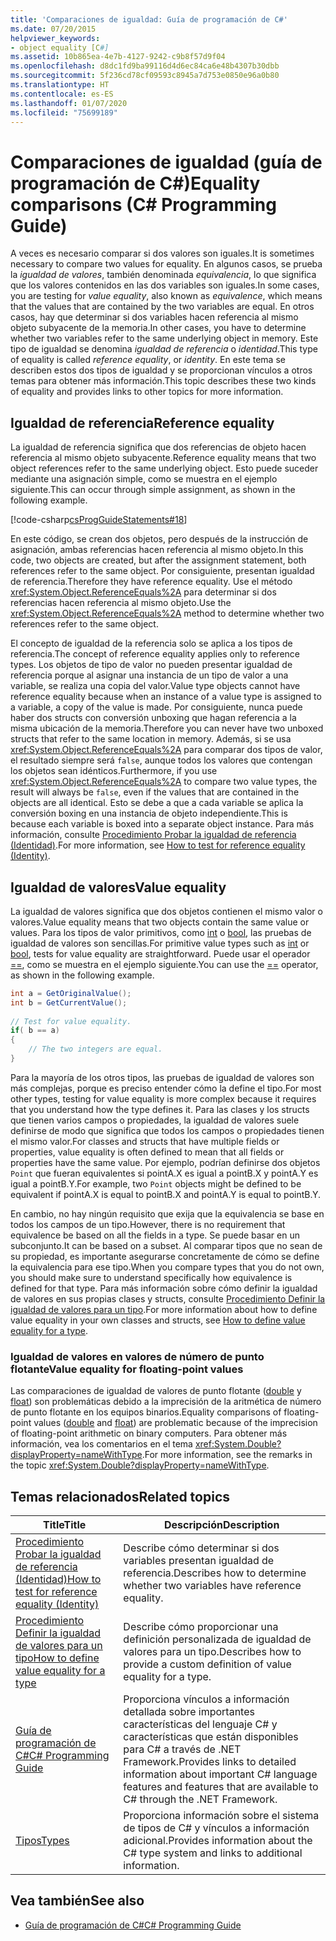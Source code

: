 ```yaml
---
title: 'Comparaciones de igualdad: Guía de programación de C#'
ms.date: 07/20/2015
helpviewer_keywords:
- object equality [C#]
ms.assetid: 10b865ea-4e7b-4127-9242-c9b8f57d9f04
ms.openlocfilehash: d8dc1fd9ba99116d4d6ec84ca6e48b4307b30dbb
ms.sourcegitcommit: 5f236cd78cf09593c8945a7d753e0850e96a0b80
ms.translationtype: HT
ms.contentlocale: es-ES
ms.lasthandoff: 01/07/2020
ms.locfileid: "75699189"
---
```

# <a name="equality-comparisons-c-programming-guide"></a><span data-ttu-id="10d1b-102">Comparaciones de igualdad (guía de programación de C#)</span><span class="sxs-lookup"><span data-stu-id="10d1b-102">Equality comparisons (C# Programming Guide)</span></span>

<span data-ttu-id="10d1b-103">A veces es necesario comparar si dos valores son iguales.</span><span class="sxs-lookup"><span data-stu-id="10d1b-103">It is sometimes necessary to compare two values for equality.</span></span> <span data-ttu-id="10d1b-104">En algunos casos, se prueba la *igualdad de valores*, también denominada *equivalencia*, lo que significa que los valores contenidos en las dos variables son iguales.</span><span class="sxs-lookup"><span data-stu-id="10d1b-104">In some cases, you are testing for *value equality*, also known as *equivalence*, which means that the values that are contained by the two variables are equal.</span></span> <span data-ttu-id="10d1b-105">En otros casos, hay que determinar si dos variables hacen referencia al mismo objeto subyacente de la memoria.</span><span class="sxs-lookup"><span data-stu-id="10d1b-105">In other cases, you have to determine whether two variables refer to the same underlying object in memory.</span></span> <span data-ttu-id="10d1b-106">Este tipo de igualdad se denomina *igualdad de referencia* o *identidad*.</span><span class="sxs-lookup"><span data-stu-id="10d1b-106">This type of equality is called *reference equality*, or *identity*.</span></span> <span data-ttu-id="10d1b-107">En este tema se describen estos dos tipos de igualdad y se proporcionan vínculos a otros temas para obtener más información.</span><span class="sxs-lookup"><span data-stu-id="10d1b-107">This topic describes these two kinds of equality and provides links to other topics for more information.</span></span>  
  
## <a name="reference-equality"></a><span data-ttu-id="10d1b-108">Igualdad de referencia</span><span class="sxs-lookup"><span data-stu-id="10d1b-108">Reference equality</span></span>

 <span data-ttu-id="10d1b-109">La igualdad de referencia significa que dos referencias de objeto hacen referencia al mismo objeto subyacente.</span><span class="sxs-lookup"><span data-stu-id="10d1b-109">Reference equality means that two object references refer to the same underlying object.</span></span> <span data-ttu-id="10d1b-110">Esto puede suceder mediante una asignación simple, como se muestra en el ejemplo siguiente.</span><span class="sxs-lookup"><span data-stu-id="10d1b-110">This can occur through simple assignment, as shown in the following example.</span></span>  
  
 [!code-csharp[csProgGuideStatements#18](~/samples/snippets/csharp/VS_Snippets_VBCSharp/csProgGuideStatements/CS/Statements.cs#18)]  
  
 <span data-ttu-id="10d1b-111">En este código, se crean dos objetos, pero después de la instrucción de asignación, ambas referencias hacen referencia al mismo objeto.</span><span class="sxs-lookup"><span data-stu-id="10d1b-111">In this code, two objects are created, but after the assignment statement, both references refer to the same object.</span></span> <span data-ttu-id="10d1b-112">Por consiguiente, presentan igualdad de referencia.</span><span class="sxs-lookup"><span data-stu-id="10d1b-112">Therefore they have reference equality.</span></span> <span data-ttu-id="10d1b-113">Use el método <xref:System.Object.ReferenceEquals%2A> para determinar si dos referencias hacen referencia al mismo objeto.</span><span class="sxs-lookup"><span data-stu-id="10d1b-113">Use the <xref:System.Object.ReferenceEquals%2A> method to determine whether two references refer to the same object.</span></span>  
  
<span data-ttu-id="10d1b-114">El concepto de igualdad de la referencia solo se aplica a los tipos de referencia.</span><span class="sxs-lookup"><span data-stu-id="10d1b-114">The concept of reference equality applies only to reference types.</span></span> <span data-ttu-id="10d1b-115">Los objetos de tipo de valor no pueden presentar igualdad de referencia porque al asignar una instancia de un tipo de valor a una variable, se realiza una copia del valor.</span><span class="sxs-lookup"><span data-stu-id="10d1b-115">Value type objects cannot have reference equality because when an instance of a value type is assigned to a variable, a copy of the value is made.</span></span> <span data-ttu-id="10d1b-116">Por consiguiente, nunca puede haber dos structs con conversión unboxing que hagan referencia a la misma ubicación de la memoria.</span><span class="sxs-lookup"><span data-stu-id="10d1b-116">Therefore you can never have two unboxed structs that refer to the same location in memory.</span></span> <span data-ttu-id="10d1b-117">Además, si se usa <xref:System.Object.ReferenceEquals%2A> para comparar dos tipos de valor, el resultado siempre será `false`, aunque todos los valores que contengan los objetos sean idénticos.</span><span class="sxs-lookup"><span data-stu-id="10d1b-117">Furthermore, if you use <xref:System.Object.ReferenceEquals%2A> to compare two value types, the result will always be `false`, even if the values that are contained in the objects are all identical.</span></span> <span data-ttu-id="10d1b-118">Esto se debe a que a cada variable se aplica la conversión boxing en una instancia de objeto independiente.</span><span class="sxs-lookup"><span data-stu-id="10d1b-118">This is because each variable is boxed into a separate object instance.</span></span> <span data-ttu-id="10d1b-119">Para más información, consulte [Procedimiento Probar la igualdad de referencia (Identidad)](./how-to-test-for-reference-equality-identity.md).</span><span class="sxs-lookup"><span data-stu-id="10d1b-119">For more information, see [How to test for reference equality (Identity)](./how-to-test-for-reference-equality-identity.md).</span></span>

## <a name="value-equality"></a><span data-ttu-id="10d1b-120">Igualdad de valores</span><span class="sxs-lookup"><span data-stu-id="10d1b-120">Value equality</span></span>

 <span data-ttu-id="10d1b-121">La igualdad de valores significa que dos objetos contienen el mismo valor o valores.</span><span class="sxs-lookup"><span data-stu-id="10d1b-121">Value equality means that two objects contain the same value or values.</span></span> <span data-ttu-id="10d1b-122">Para los tipos de valor primitivos, como [int](../../language-reference/builtin-types/integral-numeric-types.md) o [bool](../../language-reference/builtin-types/bool.md), las pruebas de igualdad de valores son sencillas.</span><span class="sxs-lookup"><span data-stu-id="10d1b-122">For primitive value types such as [int](../../language-reference/builtin-types/integral-numeric-types.md) or [bool](../../language-reference/builtin-types/bool.md), tests for value equality are straightforward.</span></span> <span data-ttu-id="10d1b-123">Puede usar el operador [==](../../language-reference/operators/equality-operators.md#equality-operator-), como se muestra en el ejemplo siguiente.</span><span class="sxs-lookup"><span data-stu-id="10d1b-123">You can use the [==](../../language-reference/operators/equality-operators.md#equality-operator-) operator, as shown in the following example.</span></span>  
  
```csharp  
int a = GetOriginalValue();  
int b = GetCurrentValue();  
  
// Test for value equality.   
if( b == a)   
{  
    // The two integers are equal.  
}  
```  
  
 <span data-ttu-id="10d1b-124">Para la mayoría de los otros tipos, las pruebas de igualdad de valores son más complejas, porque es preciso entender cómo la define el tipo.</span><span class="sxs-lookup"><span data-stu-id="10d1b-124">For most other types, testing for value equality is more complex because it requires that you understand how the type defines it.</span></span> <span data-ttu-id="10d1b-125">Para las clases y los structs que tienen varios campos o propiedades, la igualdad de valores suele definirse de modo que significa que todos los campos o propiedades tienen el mismo valor.</span><span class="sxs-lookup"><span data-stu-id="10d1b-125">For classes and structs that have multiple fields or properties, value equality is often defined to mean that all fields or properties have the same value.</span></span> <span data-ttu-id="10d1b-126">Por ejemplo, podrían definirse dos objetos `Point` que fueran equivalentes si pointA.X es igual a pointB.X y pointA.Y es igual a pointB.Y.</span><span class="sxs-lookup"><span data-stu-id="10d1b-126">For example, two `Point` objects might be defined to be equivalent if pointA.X is equal to pointB.X and pointA.Y is equal to pointB.Y.</span></span>  
  
<span data-ttu-id="10d1b-127">En cambio, no hay ningún requisito que exija que la equivalencia se base en todos los campos de un tipo.</span><span class="sxs-lookup"><span data-stu-id="10d1b-127">However, there is no requirement that equivalence be based on all the fields in a type.</span></span> <span data-ttu-id="10d1b-128">Se puede basar en un subconjunto.</span><span class="sxs-lookup"><span data-stu-id="10d1b-128">It can be based on a subset.</span></span> <span data-ttu-id="10d1b-129">Al comparar tipos que no sean de su propiedad, es importante asegurarse concretamente de cómo se define la equivalencia para ese tipo.</span><span class="sxs-lookup"><span data-stu-id="10d1b-129">When you compare types that you do not own, you should make sure to understand specifically how equivalence is defined for that type.</span></span> <span data-ttu-id="10d1b-130">Para más información sobre cómo definir la igualdad de valores en sus propias clases y structs, consulte [Procedimiento Definir la igualdad de valores para un tipo](./how-to-define-value-equality-for-a-type.md).</span><span class="sxs-lookup"><span data-stu-id="10d1b-130">For more information about how to define value equality in your own classes and structs, see [How to define value equality for a type](./how-to-define-value-equality-for-a-type.md).</span></span>
  
### <a name="value-equality-for-floating-point-values"></a><span data-ttu-id="10d1b-131">Igualdad de valores en valores de número de punto flotante</span><span class="sxs-lookup"><span data-stu-id="10d1b-131">Value equality for floating-point values</span></span>

 <span data-ttu-id="10d1b-132">Las comparaciones de igualdad de valores de punto flotante ([double](../../language-reference/builtin-types/floating-point-numeric-types.md) y [float](../../language-reference/builtin-types/floating-point-numeric-types.md)) son problemáticas debido a la imprecisión de la aritmética de número de punto flotante en los equipos binarios.</span><span class="sxs-lookup"><span data-stu-id="10d1b-132">Equality comparisons of floating-point values ([double](../../language-reference/builtin-types/floating-point-numeric-types.md) and [float](../../language-reference/builtin-types/floating-point-numeric-types.md)) are problematic because of the imprecision of floating-point arithmetic on binary computers.</span></span> <span data-ttu-id="10d1b-133">Para obtener más información, vea los comentarios en el tema <xref:System.Double?displayProperty=nameWithType>.</span><span class="sxs-lookup"><span data-stu-id="10d1b-133">For more information, see the remarks in the topic <xref:System.Double?displayProperty=nameWithType>.</span></span>  
  
## <a name="related-topics"></a><span data-ttu-id="10d1b-134">Temas relacionados</span><span class="sxs-lookup"><span data-stu-id="10d1b-134">Related topics</span></span>  
  
|<span data-ttu-id="10d1b-135">Title</span><span class="sxs-lookup"><span data-stu-id="10d1b-135">Title</span></span>|<span data-ttu-id="10d1b-136">Descripción</span><span class="sxs-lookup"><span data-stu-id="10d1b-136">Description</span></span>|  
|-----------|-----------------|  
|[<span data-ttu-id="10d1b-137">Procedimiento Probar la igualdad de referencia (Identidad)</span><span class="sxs-lookup"><span data-stu-id="10d1b-137">How to test for reference equality (Identity)</span></span>](./how-to-test-for-reference-equality-identity.md)|<span data-ttu-id="10d1b-138">Describe cómo determinar si dos variables presentan igualdad de referencia.</span><span class="sxs-lookup"><span data-stu-id="10d1b-138">Describes how to determine whether two variables have reference equality.</span></span>|  
|[<span data-ttu-id="10d1b-139">Procedimiento Definir la igualdad de valores para un tipo</span><span class="sxs-lookup"><span data-stu-id="10d1b-139">How to define value equality for a type</span></span>](./how-to-define-value-equality-for-a-type.md)|<span data-ttu-id="10d1b-140">Describe cómo proporcionar una definición personalizada de igualdad de valores para un tipo.</span><span class="sxs-lookup"><span data-stu-id="10d1b-140">Describes how to provide a custom definition of value equality for a type.</span></span>|  
|[<span data-ttu-id="10d1b-141">Guía de programación de C#</span><span class="sxs-lookup"><span data-stu-id="10d1b-141">C# Programming Guide</span></span>](../index.md)|<span data-ttu-id="10d1b-142">Proporciona vínculos a información detallada sobre importantes características del lenguaje C# y características que están disponibles para C# a través de .NET Framework.</span><span class="sxs-lookup"><span data-stu-id="10d1b-142">Provides links to detailed information about important C# language features and features that are available to C# through the .NET Framework.</span></span>|  
|[<span data-ttu-id="10d1b-143">Tipos</span><span class="sxs-lookup"><span data-stu-id="10d1b-143">Types</span></span>](../types/index.md)|<span data-ttu-id="10d1b-144">Proporciona información sobre el sistema de tipos de C# y vínculos a información adicional.</span><span class="sxs-lookup"><span data-stu-id="10d1b-144">Provides information about the C# type system and links to additional information.</span></span>|  
  
## <a name="see-also"></a><span data-ttu-id="10d1b-145">Vea también</span><span class="sxs-lookup"><span data-stu-id="10d1b-145">See also</span></span>

- [<span data-ttu-id="10d1b-146">Guía de programación de C#</span><span class="sxs-lookup"><span data-stu-id="10d1b-146">C# Programming Guide</span></span>](../index.md)
